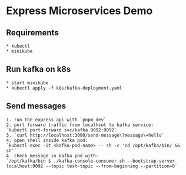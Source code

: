 # Express Microservices Demo

## Requirements
    * kubectl
    * minikube

## Run kafka on k8s
    * start minikube
    * kubectl apply -f k8s/kafka-deployment.yaml
    
## Send messages 
    1. run the express api with `pnpm dev`
    2. port forward traffic from localhsot to kafka service:
    `kubectl port-forward svc/kafka 9092:9092`
    3. `curl http://localhost:3000/send-message\?message\=hello`
    4. open shell inside kafka pod:
    `kubectl exec -it <kafka-pod-name> -- sh -c 'cd /opt/kafka/bin/ && sh'`
    4. check message in kafka pod with:
    `/opt/kafka/bin $ ./kafka-console-consumer.sh --bootstrap-server localhost:9092 --topic test-topic --from-beginning --partition=0`
